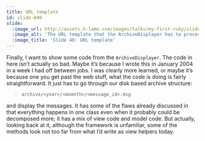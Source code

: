 ```yaml
---
title: URL template
id: slide-040
slide:
  :image_url: http://assets.h-lame.com/images/talks/my-first-ruby/slides/040.png
  :image_alt: 'The URL template that the ArchiveDisplayer has to process: /archives/<year>/<month>/<message_id>.msg'
  :image_title: 'Slide 40: URL template'
---
```

Finally, I want to show some code from the `ArchiveDisplayer`.  The code in here isn’t actually so bad.  Maybe it’s because I wrote this in January 2004 in a week I had off between jobs.  I was clearly more learned, or maybe it’s because one you get past the web stuff, what the code is doing is fairly straightforward.  It just has to go through our disk based archive structure:

> `archive/<year>/<momnth>/<message_id>.msg`

and display the messages.  It has some of the flaws already discussed in that everything happens in one class even when it probably could be decomposed more; it has a mix of view code and model code.  But actually, looking back at it, although the framework is unfamiliar, some of the methods look not too far from what I’d write as view helpers today.


